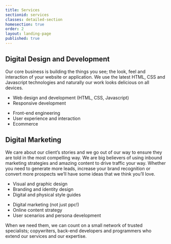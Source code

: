 ```yaml
---
title: Services
sectionid: services
classes: detailed-section
homesection: true
order: 2
layout: landing-page
published: true
---
```


## Digital Design and Development
Our core business is building the things you see; the look, feel and interaction of your website or application. We use the latest HTML, CSS and Javascript technologies and naturally our work looks delicious on all devices.

<div class="cleared">
    <div class="col-2">
        <ul>
            <li>Web design and development (HTML, CSS, Javascript)</li>
            <li>Responsive development</li>
        </ul>
    </div>
    <div class="col-2">
        <ul>
            <li>Front-end engineering</li>
            <li>User experience and interaction</li>
            <li>Ecommerce</li>
        </ul>
    </div>
</div>


## Digital Marketing
We care about our client’s stories and we go out of our way to ensure they are told in the most compelling way. We are big believers of using inbound marketing strategies and amazing content to drive traffic your way. Whether you need to generate more leads, increase your brand recognition or convert more prospects we’ll have some ideas that we think you’ll love.

<div class="cleared">
    <div class="col-2">
        <ul>
            <li>Visual and graphic design</li>
            <li>Branding and identity design</li>
            <li>Digital and physical style guides</li>
        </ul>
    </div>
    <div class="col-2">
        <ul>
            <li>Digital marketing (not just ppc!)</li>
            <li>Online content strategy</li>
            <li>User scenarios and persona development</li>
        </ul>
    </div>
</div>

When we need them, we can count on a small network of trusted specialists; copywriters, back-end developers and programmers who extend our services and our expertise.

